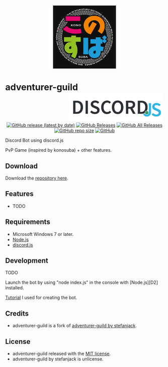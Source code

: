<p align="center">
	<img src="./img/konosuba.png" alt="Konosuba logo" title="Konosuba logo" width="200" />
</p>

# adventurer-guild<a href="https://discord.js.org/"><img src="./img/discordjs.png" width="300" height="95" alt="discord.js" title="discord.js" align="right"></a>

<p align="center">
	<a href="https://github.com/Makazzz/adventurer-guild/releases/latest"><img alt="GitHub release (latest by date)" src="https://img.shields.io/github/v/release/Makazzz/adventurer-guild?color=0cf&logo=**Choose**"></a>
	<a href="https://github.com/Makazzz/adventurer-guild/releases/latest"><img alt="GitHub Releases" src="https://img.shields.io/github/downloads/Makazzz/adventurer-guild/latest/total?color=blue"></a>
	<a href="https://github.com/Makazzz/adventurer-guild/releases"><img alt="GitHub All Releases" src="https://img.shields.io/github/downloads/Makazzz/adventurer-guild/total?color=0cf"></a>
	<a href="https://github.com/Makazzz/adventurer-guild"><img alt="GitHub repo size" src="https://img.shields.io/github/repo-size/Makazzz/adventurer-guild?color=blue"></a>
	<a href="https://raw.githubusercontent.com/Makazzz/adventurer-guild/master/LICENSE"><img alt="GitHub" src="https://img.shields.io/github/license/Makazzz/adventurer-guild?color=0cf"></a>
</p>

Discord Bot using discord.js

PvP Game (inspired by konosuba) + other features.

## Download

Download the [repository here][D1].

[D1]: https://github.com/Makazzz/Adventurer-Guild/archive/master.zip

## Features

*	TODO

## Requirements

*	Microsoft Windows 7 or later.
*	[Node.js](https://nodejs.org/)
*	[discord.js](https://discord.js.org/)

## Development

TODO

Launch the bot by using "node index.js" in the console with [Node.js][D2] installed.

[Tutorial](https://www.digitaltrends.com/gaming/how-to-make-a-discord-bot/) I used for creating the bot.

## Credits

*	adventurer-guild is a fork of [adventurer-guild by stefanjack](https://github.com/stefanjack/adventurer-guild).

## License

*	adventurer-guild released with the [MIT license](https://raw.githubusercontent.com/Makazzz/adventurer-guild/master/LICENSE).
*	adventurer-guild by stefanjack is unlicense.
